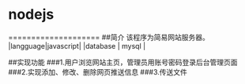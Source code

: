 # nodejs

====================
##简介
该程序为简易网站服务器。
  |langguage|javascript|
  |database |  mysql   |

##实现功能
###1.用户浏览网站主页，管理员用账号密码登录后台管理页面
###2.实现添加、修改、删除网页推送信息
###3.传送文件
